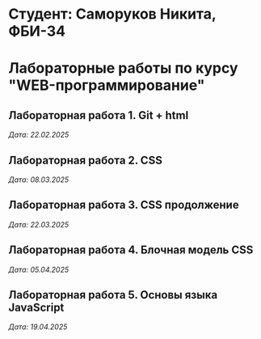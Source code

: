 # Студент: Саморуков Никита, ФБИ-34

# Лабораторные работы по курсу "WEB-программирование"

## Лабораторная работа 1. Git + html

*Дата: 22.02.2025*

## Лабораторная работа 2. CSS

*Дата: 08.03.2025*

## Лабораторная работа 3. CSS продолжение

*Дата: 22.03.2025*

## Лабораторная работа 4. Блочная модель СSS

*Дата: 05.04.2025*

## Лабораторная работа 5. Основы языка JavaScript

*Дата: 19.04.2025*